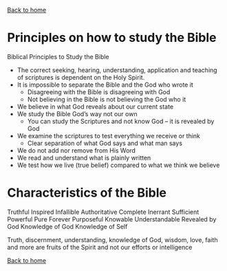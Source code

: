 [Back to home](./../index.md)

# Principles on how to study the Bible

Biblical Principles to Study the Bible

- The correct seeking, hearing, understanding, application and teaching of scriptures is dependent on the Holy Spirit.
- It is impossible to separate the Bible and the God who wrote it  
    - Disagreeing with the Bible is disagreeing with God
    - Not believing in the Bible is not believing the God who it
- We believe in what God reveals about our current state
- We study the Bible God’s way not our own  
    - You can study the Scriptures and not know God – it is revealed by God
- We examine the scriptures to test everything we receive or think
    - Clear separation of what God says and what man says
- We do not add nor remove from His Word
- We read and understand what is plainly written
- We test how we live (true belief) compared to what we think we believe


# Characteristics of the Bible

Truthful
Inspired
Infallible
Authoritative
Complete
Inerrant
Sufficient
Powerful
Pure
Forever
Purposeful
Knowable
Understandable
Revealed by God
Knowledge of God
Knowledge of Self


Truth, discernment, understanding, knowledge of God, wisdom, love, faith and more are fruits of the Spirit and not our efforts or intelligence


[Back to home](./../index.md)